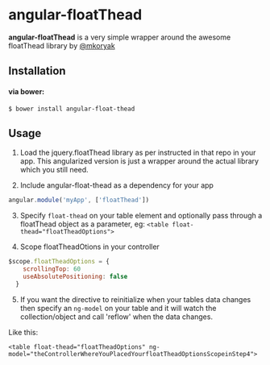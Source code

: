 angular-floatThead 
=============

**angular-floatThead** is a very simple wrapper around the awesome floatThead library by [@mkoryak](https://github.com/mkoryak/floatThead/)


## Installation

#### via bower:
```
$ bower install angular-float-thead
```

## Usage

1. Load the jquery.floatThead library as per instructed in that repo in your app. This angularized version is just a wrapper around the actual library which you still need.

2. Include angular-float-thead as a dependency for your app

  ```js
  angular.module('myApp', ['floatThead'])
  ```
  
3. Specify ```float-thead``` on your table element and optionally pass through a floatThead object as a parameter, eg: ```<table float-thead="floatTheadOptions">```

4. Scope floatTheadOtions in your controller
 
  ```js
  $scope.floatTheadOptions = {
      scrollingTop: 60
      useAbsolutePositioning: false
    }
  ```    

5. If you want the directive to reinitialize when your tables data changes then specify an ```ng-model``` on your table and it will watch the collection/object and call 'reflow' when the data changes.

  Like this:
  
  ```<table float-thead="floatTheadOptions" ng-model="theControllerWhereYouPlacedYourfloatTheadOptionsScopeinStep4">```
